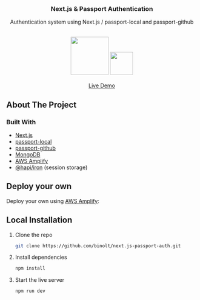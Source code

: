 <br />
<p align="center">
  <h3 align="center">Next.js & Passport Authentication</h3>

  <p align="center">
    Authentication system using Next.js / passport-local and passport-github
    <br/>
    <br />
    <div align="center">
      <img width="100px" src="https://res.cloudinary.com/dxqmbhsis/image/upload/v1631838930/next-logo-1_qscmja.png"/>
      <img width="60px" height="60px" src="https://res.cloudinary.com/dxqmbhsis/image/upload/v1631840281/passport-white_tb1epr.png"/>
    </div>
    <br />
    <div align="center">
      <a target="_blank" rel="noopener noreferrer" href="https://main.d8ottqgcqlwb0.amplifyapp.com/">Live Demo</a>
    </div>
  </p>
</p>

## About The Project

### Built With

- [Next.js](https://nextjs.org/)
- [passport-local](https://www.npmjs.com/package/passport-local)
- [passport-github](https://www.npmjs.com/package/passport-github)
- [MongoDB](https://www.mongodb.com/)
- [AWS Amplify](https://aws.amazon.com/amplify/)
- [@hapi/iron](https://www.npmjs.com/package/@hapi/iron) (session storage)

## Deploy your own

Deploy your own using [AWS Amplify](https://aws.amazon.com/amplify/):

## Local Installation

1. Clone the repo
   ```sh
   git clone https://github.com/binolt/next.js-passport-auth.git
   ```
2. Install dependencies
   ```sh
   npm install
   ```
3. Start the live server
   ```sh
   npm run dev
   ```
